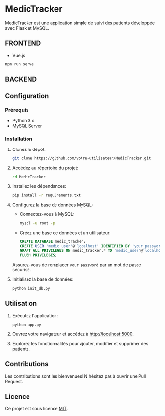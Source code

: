 # MedicTracker

MedicTracker est une application simple de suivi des patients développée avec Flask et MySQL.

## FRONTEND

- Vue.js
  
```npm run serve```

## BACKEND
## Configuration

### Prérequis

- Python 3.x
- MySQL Server

### Installation

1. Clonez le dépôt:

    ```bash
    git clone https://github.com/votre-utilisateur/MedicTracker.git
    ```

2. Accédez au répertoire du projet:

    ```bash
    cd MedicTracker
    ```

3. Installez les dépendances:

    ```bash
    pip install -r requirements.txt
    ```

4. Configurez la base de données MySQL:

    - Connectez-vous à MySQL:

        ```bash
        mysql -u root -p
        ```

    - Créez une base de données et un utilisateur:

        ```sql
        CREATE DATABASE medic_tracker;
        CREATE USER 'medic_user'@'localhost' IDENTIFIED BY 'your_password';
        GRANT ALL PRIVILEGES ON medic_tracker.* TO 'medic_user'@'localhost';
        FLUSH PRIVILEGES;
        ```

    Assurez-vous de remplacer `your_password` par un mot de passe sécurisé.

5. Initialisez la base de données:

    ```bash
    python init_db.py
    ```

## Utilisation

1. Exécutez l'application:

    ```bash
    python app.py
    ```

2. Ouvrez votre navigateur et accédez à [http://localhost:5000](http://localhost:5000).

3. Explorez les fonctionnalités pour ajouter, modifier et supprimer des patients.

## Contributions

Les contributions sont les bienvenues! N'hésitez pas à ouvrir une Pull Request.

## Licence

Ce projet est sous licence [MIT](LICENSE).

